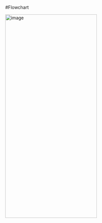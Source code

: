
   #Flowchart

<img width="290" height="641" alt="image" src="https://github.com/user-attachments/assets/fd013d78-663b-4763-bb38-9a255f8ebe63" />
